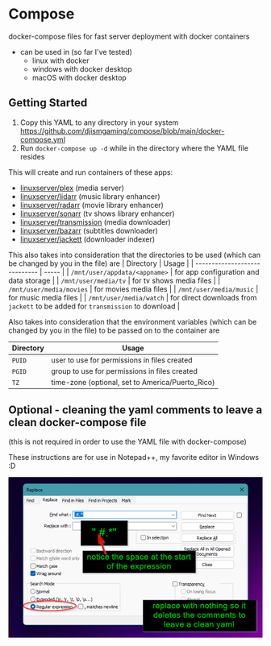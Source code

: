 
# Compose
docker-compose files for fast server deployment with docker containers
- can be used in (so far I've tested)
  - linux with docker
  - windows with docker desktop
  - macOS with docker desktop

## Getting Started
1. Copy this YAML to any directory in your system
https://github.com/djismgaming/compose/blob/main/docker-compose.yml
2. Run `docker-compose up -d` while in the directory where the YAML file resides

This will create and run containers of these apps:
- [linuxserver/plex](https://docs.linuxserver.io/images/docker-plex
) (media server)
- [linuxserver/lidarr](https://docs.linuxserver.io/images/docker-lidarr
) (music library enhancer)
- [linuxserver/radarr](https://docs.linuxserver.io/images/docker-radarr) (movie library enhancer)
- [linuxserver/sonarr](https://docs.linuxserver.io/images/docker-sonarr) (tv shows library enhancer)
- [linuxserver/transmission](https://docs.linuxserver.io/images/docker-transmission) (media downloader)
- [linuxserver/bazarr](https://docs.linuxserver.io/images/docker-bazarr) (subtitles downloader)
- [linuxserver/jackett](https://docs.linuxserver.io/images/docker-jackett) (downloader indexer)

This also takes into consideration that the directories to be used (which can be changed by you in the file) are
| Directory                     | Usage |
| ----------------------------- | ----- |
| `/mnt/user/appdata/<appname>` | for app configuration and data storage |
| `/mnt/user/media/tv`          | for tv shows media files |
| `/mnt/user/media/movies`      | for movies media files |
| `/mnt/user/media/music`       | for music media files |
| `/mnt/user/media/watch`       | for direct downloads from `jackett` to be added for `transmission` to download |

Also takes into consideration that the environment variables (which can be changed by you in the file) to be passed on to the container are

| Directory                     | Usage |
| ----------------------------- | ----- |
| `PUID`                        | user to use for permissions in files created  |
| `PGID`                        | group to use for permissions in files created |
| `TZ`                          | time-zone (optional, set to America/Puerto_Rico) |

## Optional - cleaning the yaml comments to leave a clean docker-compose file
(this is not required in order to use the YAML file with docker-compose)

These instructions are for use in Notepad++, my favorite editor in Windows :D

![cleaning the yaml file in notepad++](/assets/compose-clean-notepadd.png)